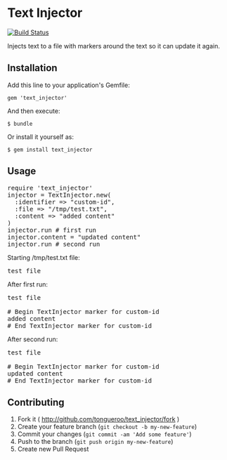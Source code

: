 # Text Injector

[![Build Status](https://travis-ci.org/tongueroo/text_injector.svg?branch=master)](https://travis-ci.org/tongueroo/text_injector)

Injects text to a file with markers around the text so it can update it again.

## Installation

Add this line to your application's Gemfile:

    gem 'text_injector'

And then execute:

    $ bundle

Or install it yourself as:

    $ gem install text_injector

## Usage

<pre>
require 'text_injector'
injector = TextInjector.new(
  :identifier => "custom-id",
  :file => "/tmp/test.txt",
  :content => "added content"
)
injector.run # first run
injector.content = "updated content"
injector.run # second run
</pre>

Starting /tmp/test.txt file:

<pre>
test file
</pre>

After first run:

<pre>
test file

# Begin TextInjector marker for custom-id
added content
# End TextInjector marker for custom-id
</pre>

After second run:

<pre>
test file

# Begin TextInjector marker for custom-id
updated content
# End TextInjector marker for custom-id
</pre>


## Contributing

1. Fork it ( http://github.com/tongueroo/text_injector/fork )
2. Create your feature branch (`git checkout -b my-new-feature`)
3. Commit your changes (`git commit -am 'Add some feature'`)
4. Push to the branch (`git push origin my-new-feature`)
5. Create new Pull Request
